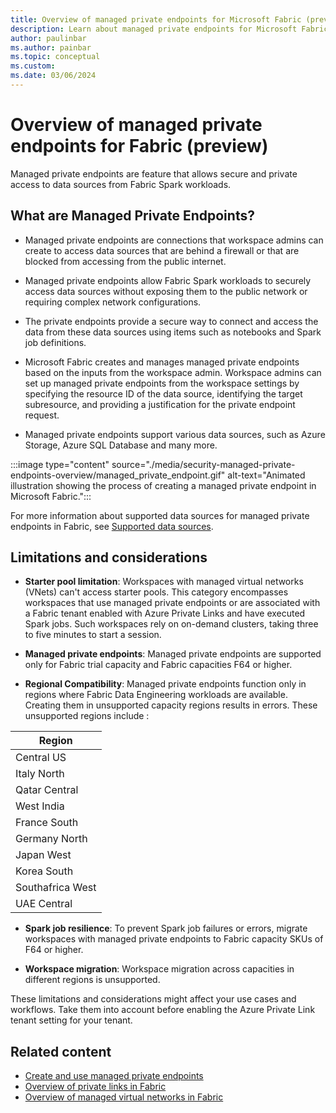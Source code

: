 ```yaml
---
title: Overview of managed private endpoints for Microsoft Fabric (preview)
description: Learn about managed private endpoints for Microsoft Fabric.
author: paulinbar
ms.author: painbar
ms.topic: conceptual
ms.custom:
ms.date: 03/06/2024
---
```


# Overview of managed private endpoints for Fabric (preview)

Managed private endpoints are feature that allows secure and private access to data sources from Fabric Spark workloads.

## What are Managed Private Endpoints?

* Managed private endpoints are connections that workspace admins can create to access data sources that are behind a firewall or that are blocked from accessing from the public internet.

* Managed private endpoints allow Fabric Spark workloads to securely access data sources without exposing them to the public network or requiring complex network configurations.

* The private endpoints provide a secure way to connect and access the data from these data sources using items such as notebooks and Spark job definitions. 

* Microsoft Fabric creates and manages managed private endpoints based on the inputs from the workspace admin. Workspace admins can set up managed private endpoints from the workspace settings by specifying the resource ID of the data source, identifying the target subresource, and providing a justification for the private endpoint request.

* Managed private endpoints support various data sources, such as Azure Storage, Azure SQL Database and many more.

:::image type="content" source="./media/security-managed-private-endpoints-overview/managed_private_endpoint.gif" alt-text="Animated illustration showing the process of creating a managed private endpoint in Microsoft Fabric.":::

For more information about supported data sources for managed private endpoints in Fabric, see [Supported data sources](./security-managed-private-endpoints-create.md#supported-data-sources).

## Limitations and considerations

* **Starter pool limitation**: Workspaces with managed virtual networks (VNets) can't access starter pools. This category encompasses workspaces that use managed private endpoints or are associated with a Fabric tenant enabled with Azure Private Links and have executed Spark jobs. Such workspaces rely on on-demand clusters, taking three to five minutes to start a session.

* **Managed private endpoints**: Managed private endpoints are supported only for Fabric trial capacity and Fabric capacities F64 or higher.

* **Regional Compatibility**: Managed private endpoints function only in regions where Fabric Data Engineering workloads are available. Creating them in unsupported capacity regions results in errors. These unsupported regions include : 
  
| Region         |
|----------------|
| Central US     |
| Italy North    |
| Qatar Central  |
| West India     |
| France South   |
| Germany North  |
| Japan West     |
| Korea South    |
| Southafrica West |
| UAE Central    |


* **Spark job resilience**: To prevent Spark job failures or errors, migrate workspaces with managed private endpoints to Fabric capacity SKUs of F64 or higher.

* **Workspace migration**: Workspace migration across capacities in different regions is unsupported.

These limitations and considerations might affect your use cases and workflows. Take them into account before enabling the Azure Private Link tenant setting for your tenant.

## Related content

* [Create and use managed private endpoints](./security-managed-private-endpoints-create.md)
* [Overview of private links in Fabric](./security-private-links-overview.md)
* [Overview of managed virtual networks in Fabric](./security-managed-vnets-fabric-overview.md)
